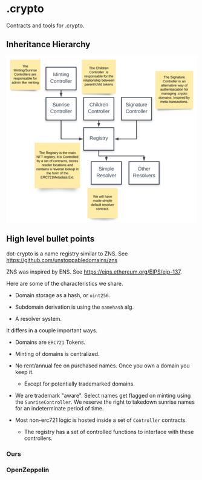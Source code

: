 # .crypto

Contracts and tools for .crypto.

## Inheritance Hierarchy

![Alt text](./inheritance.svg)

## High level bullet points

dot-crypto is a name registry similar to ZNS. See https://github.com/unstoppabledomains/zns

ZNS was inspired by ENS. See https://eips.ethereum.org/EIPS/eip-137.

Here are some of the characteristics we share.

- Domain storage as a hash, or `uint256`.

- Subdomain derivation is using the `namehash` alg.

- A resolver system.

It differs in a couple important ways.

- Domains are `ERC721` Tokens.

- Minting of domains is centralized.

- No rent/annual fee on purchased names. Once you own a domain you keep it.

  - Except for potentially trademarked domains.

- We are trademark "aware". Select names get flagged on minting using the
  `SunriseController`. We reserve the right to takedown sunrise names for an
  indeterminate period of time.

- Most non-erc721 logic is hosted inside a set of `Controller` contracts.

  - The registry has a set of controlled functions to interface with these controllers.

### Ours

### OpenZeppelin
